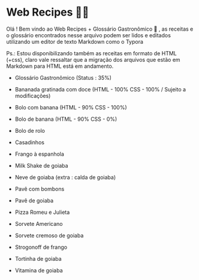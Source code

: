 # Web Recipes :man_cook:

Olá ! Bem vindo ao Web Recipes + Glossário Gastronômico :wave: , as receitas e o glossário encontrados nesse arquivo podem ser lidos e editados utilizando um editor de texto Markdown como o Typora

Ps.: Estou disponibilizando também as receitas em formato de HTML (+css), claro vale ressaltar que a migração dos arquivos que estão em Markdown para HTML está em andamento.

- Glossário Gastronômico (Status : 35%)

- Bananada gratinada com doce (HTML - 100% CSS - 100% / Sujeito a modificações)

- Bolo com banana (HTML - 90% CSS - 100%)

- Bolo de banana (HTML - 90% CSS - 0%)

- Bolo de rolo

- Casadinhos

- Frango à espanhola

- Milk Shake de goiaba

- Neve de goiaba (extra : calda de goiaba)

- Pavê com bombons

- Pavê de goiaba

- Pizza Romeu e Julieta

- Sorvete Americano

- Sorvete cremoso de goiaba

- Strogonoff de frango

- Tortinha de goiaba

- Vitamina de goiaba

  
